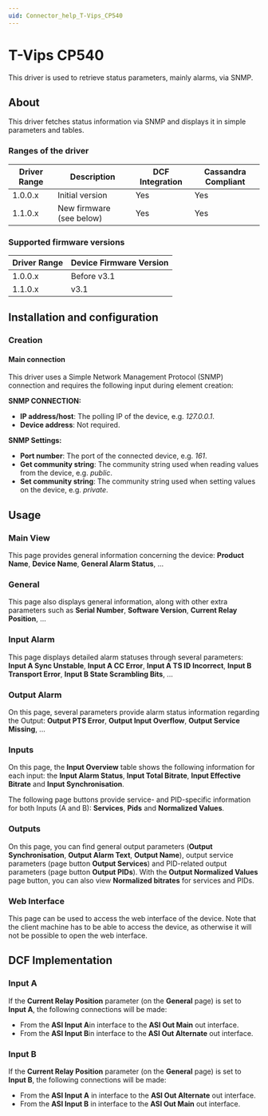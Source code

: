 ```yaml
---
uid: Connector_help_T-Vips_CP540
---
```


# T-Vips CP540

This driver is used to retrieve status parameters, mainly alarms, via SNMP.

## About

This driver fetches status information via SNMP and displays it in simple parameters and tables.

### Ranges of the driver

| **Driver Range** | **Description**          | **DCF Integration** | **Cassandra Compliant** |
|------------------|--------------------------|---------------------|-------------------------|
| 1.0.0.x          | Initial version          | Yes                 | Yes                     |
| 1.1.0.x          | New firmware (see below) | Yes                 | Yes                     |

### Supported firmware versions

| **Driver Range** | **Device Firmware Version** |
|------------------|-----------------------------|
| 1.0.0.x          | Before v3.1                 |
| 1.1.0.x          | v3.1                        |

## Installation and configuration

### Creation

#### Main connection

This driver uses a Simple Network Management Protocol (SNMP) connection and requires the following input during element creation:

**SNMP CONNECTION:**

- **IP address/host**: The polling IP of the device, e.g. *127.0.0.1*.
- **Device address**: Not required.

**SNMP Settings:**

- **Port number**: The port of the connected device, e.g. *161*.
- **Get community string**: The community string used when reading values from the device, e.g. *public*.
- **Set community string**: The community string used when setting values on the device, e.g. *private*.

## Usage

### Main View

This page provides general information concerning the device: **Product Name**, **Device Name**, **General Alarm Status**, ...

### General

This page also displays general information, along with other extra parameters such as **Serial Number**, **Software Version**, **Current Relay Position**, ...

### Input Alarm

This page displays detailed alarm statuses through several parameters: **Input A Sync Unstable**, **Input A CC Error**, **Input A TS ID Incorrect**, **Input B Transport Error**, **Input B State Scrambling Bits**, ...

### Output Alarm

On this page, several parameters provide alarm status information regarding the Output: **Output PTS Error**, **Output Input Overflow**, **Output Service Missing**, ...

### Inputs

On this page, the **Input Overview** table shows the following information for each input: the **Input Alarm Status**, **Input Total Bitrate**, **Input Effective Bitrate** and **Input Synchronisation**.

The following page buttons provide service- and PID-specific information for both Inputs (A and B): **Services**, **Pids** and **Normalized Values**.

### Outputs

On this page, you can find general output parameters (**Output Synchronisation**, **Output Alarm Text**, **Output Name**), output service parameters (page button **Output Services**) and PID-related output parameters (page button **Output PIDs**). With the **Output Normalized Values** page button, you can also view **Normalized bitrates** for services and PIDs.

### Web Interface

This page can be used to access the web interface of the device. Note that the client machine has to be able to access the device, as otherwise it will not be possible to open the web interface.

## DCF Implementation

### Input A

If the **Current Relay Position** parameter (on the **General** page) is set to **Input A**, the following connections will be made:

- From the **ASI Input A**in interface to the **ASI Out Main** out interface.
- From the **ASI Input B**in interface to the **ASI Out Alternate** out interface.

### Input B

If the **Current Relay Position** parameter (on the **General** page) is set to **Input B**, the following connections will be made:

- From the **ASI Input A** in interface to the **ASI Out Alternate** out interface.
- From the **ASI Input B** in interface to the **ASI Out Main** out interface.

